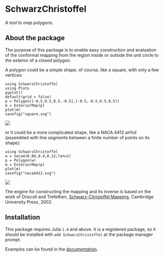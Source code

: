 # SchwarzChristoffel

*A tool to map polygons.*


## About the package

The purpose of this package is to enable easy construction and evaluation of the conformal mapping from the region inside or outside the unit circle to the exterior of a closed polygon.

A polygon could be a simple shape, of course, like a square, with only a few vertices:
```@setup mapnaca
using SchwarzChristoffel
using Plots
pyplot()
default(grid = false)
p = Polygon([-0.5,0.5,0.5,-0.5],[-0.5,-0.5,0.5,0.5])
m = ExteriorMap(p)
plot(m)
savefig("square.svg")
```
![](square.svg)

or it could be a more complicated shape, like a NACA 4412 airfoil (assembled with
  line segments between a finite number of points on its shape):
```@setup mapnaca
using SchwarzChristoffel
w = naca4(0.04,0.4,0.12;len=1)
p = Polygon(w)
m = ExteriorMap(p)
plot(m)
savefig("naca4412.svg")
```
![](naca4412.svg)

The engine for constructing the mapping and its inverse is based on the work of Driscoll and Trefethen, [Schwarz-Christoffel Mapping](http://www.math.udel.edu/~driscoll/research/conformal.html), Cambridge University Press, 2002.

## Installation

This package requires Julia `1.0` and above.
It is a registered package, so it should be installed with `add SchwarzChristoffel`
at the package manager prompt.

Examples can be found in the [documentation](https://jdeldre.github.io/SchwarzChristoffel.jl).
